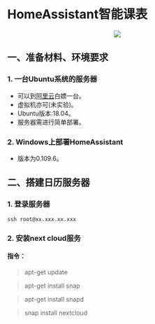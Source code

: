 # HomeAssistant智能课表
<p align="center">
  <img src="https://github.com/home-assistant/home-assistant-assets/blob/master/loading-screen.gif">
</p>

## 一、准备材料、环境要求
   
### 1. 一台Ubuntu系统的服务器
   
* 可以到[阿里云](https://developer.aliyun.com/adc/student/)白嫖一台。
* 虚拟机亦可(未实验)。
* Ubuntu版本:18.04。
* 服务器需进行简单部署。
### 2. Windows上部署HomeAssistant
   
* 版本为0.109.6。

## 二、搭建日历服务器
### 1. 登录服务器
`ssh root@xx.xxx.xx.xxx`
### 2. 安装next cloud服务
#### 指令：
>apt-get update

>apt-get install snap
 
>apt-get install snapd
 
>snap install nextcloud
 
